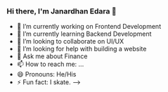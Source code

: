 ### Hi there, I'm Janardhan Edara 👋


- 🔭 I’m currently working on Frontend Development
- 🌱 I’m currently learning Backend Development
- 👯 I’m looking to collaborate on UI/UX
- 🤔 I’m looking for help with building a website
- 💬 Ask me about Finance
- 📫 How to reach me: ...
- 😄 Pronouns: He/His
- ⚡ Fun fact: I skate.
-->
